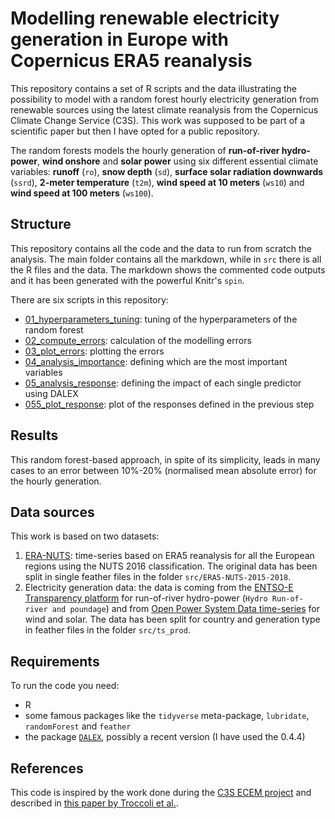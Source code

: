 # Modelling renewable electricity generation in Europe with Copernicus ERA5 reanalysis

This repository contains a set of R scripts and the data illustrating the possibility to model with a random forest hourly electricity generation from renewable sources using the latest climate reanalysis from the Copernicus Climate Change Service (C3S). This work was supposed to be part of a scientific paper but then I have opted for a public repository. 

The random forests models the hourly generation of **run-of-river hydro-power**, **wind onshore** and **solar power** using six different essential climate variables: **runoff** (`ro`), **snow depth** (`sd`), **surface solar radiation downwards** (`ssrd`), **2-meter temperature** (`t2m`), **wind speed at 10 meters** (`ws10`) and **wind speed at 100 meters** (`ws100`). 

## Structure

This repository contains all the code and the data to run from scratch the analysis. The main folder contains all the markdown, while in `src` there is all the R files and the data. The markdown shows the commented code outputs and it has been generated with the powerful Knitr's `spin`. 

There are six scripts in this repository:

* [01_hyperparameters_tuning](01_hyperparameters_tuning.md): tuning of the hyperparameters of the random forest
* [02_compute_errors](02_compute_errors.md): calculation of the modelling errors
* [03_plot_errors](03_plot_errors.md): plotting the errors
* [04_analysis_importance](04_analysis_importance.md): defining which are the most important variables
* [05_analysis_response](05_analysis_response.md): defining the impact of each single predictor using DALEX 
* [055_plot_response](055_plot_response.md): plot of the responses defined in the previous step

## Results
This random forest-based approach, in spite of its simplicity, leads in many cases to an error between 10%-20% (normalised mean absolute error) for the hourly generation. 

## Data sources

This work is based on two datasets:

1.  [ERA-NUTS](https://zenodo.org/record/2650191#.XYkN9JMzY3E): time-series based on ERA5 reanalysis for all the European regions using the NUTS 2016 classification. The original data has been split in single feather files in the folder `src/ERA5-NUTS-2015-2018`. 
2.  Electricity generation data: the data is coming from the [ENTSO-E Transparency platform](https://transparency.entsoe.eu/dashboard/show) for run-of-river hydro-power (`Hydro Run-of-river and poundage`) and from [Open Power System Data time-series](https://data.open-power-system-data.org/time_series/2018-06-30) for wind and solar. The data has been split for country and generation type in feather files in the folder `src/ts_prod`. 

## Requirements

To run the code you need:
* R
* some famous packages like the `tidyverse` meta-package, `lubridate`, `randomForest` and `feather`
* the package [`DALEX`](https://modeloriented.github.io/DALEX/), possibly a recent version (I have used the 0.4.4)

## References
This code is inspired by the work done during the [C3S ECEM project](https://climate.copernicus.eu/european-climate-energy-mixes) and described in [this paper by Troccoli et al.](https://www.adv-sci-res.net/15/191/2018/).
